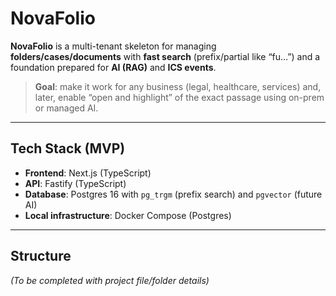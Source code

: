 # NovaFolio

**NovaFolio** is a multi-tenant skeleton for managing **folders/cases/documents** with **fast search** (prefix/partial like “fu…”) and a foundation prepared for **AI (RAG)** and **ICS events**.

> **Goal**: make it work for any business (legal, healthcare, services) and, later, enable “open and highlight” of the exact passage using on-prem or managed AI.

---

## Tech Stack (MVP)

- **Frontend**: Next.js (TypeScript)  
- **API**: Fastify (TypeScript)  
- **Database**: Postgres 16 with `pg_trgm` (prefix search) and `pgvector` (future AI)  
- **Local infrastructure**: Docker Compose (Postgres)  

---

## Structure

_(To be completed with project file/folder details)_
